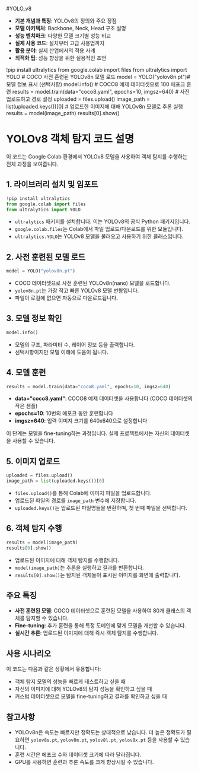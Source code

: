 #YOLO_v8
- **기본 개념과 특징**: YOLOv8의 정의와 주요 장점
- **모델 아키텍처**: Backbone, Neck, Head 구조 설명
- **성능 벤치마크**: 다양한 모델 크기별 성능 비교
- **실제 사용 코드**: 설치부터 고급 사용법까지
- **활용 분야**: 실제 산업에서의 적용 사례
- **최적화 팁**: 성능 향상을 위한 실용적인 조언

!pip install ultralytics 
from google.colab import files
from ultralytics import YOLO # COCO 사전 훈련된 YOLOv8n 모델 로드
model = YOLO("yolov8n.pt")# 모델 정보 표시 (선택사항)
model.info() # COCO8 예제 데이터셋으로 100 에포크 훈련
results = model.train(data="coco8.yaml", epochs=10, imgsz=640) # 사진 업로드하고 경로 설정
uploaded = files.upload()
image_path = list(uploaded.keys())[0] # 업로드한 이미지에 대해 YOLOv8n 모델로 추론 실행
results = model(image_path)
results[0].show()

# YOLOv8 객체 탐지 코드 설명

이 코드는 Google Colab 환경에서 YOLOv8 모델을 사용하여 객체 탐지를 수행하는 전체 과정을 보여줍니다.

## 1. 라이브러리 설치 및 임포트

```python
!pip install ultralytics
from google.colab import files
from ultralytics import YOLO
```

- `ultralytics` 패키지를 설치합니다. 이는 YOLOv8의 공식 Python 패키지입니다.
- `google.colab.files`는 Colab에서 파일 업로드/다운로드를 위한 모듈입니다.
- `ultralytics.YOLO`는 YOLOv8 모델을 불러오고 사용하기 위한 클래스입니다.

## 2. 사전 훈련된 모델 로드

```python
model = YOLO("yolov8n.pt")
```

- COCO 데이터셋으로 사전 훈련된 YOLOv8n(nano) 모델을 로드합니다.
- `yolov8n.pt`는 가장 작고 빠른 YOLOv8 모델 변형입니다.
- 파일이 로컬에 없으면 자동으로 다운로드됩니다.

## 3. 모델 정보 확인

```python
model.info()
```

- 모델의 구조, 파라미터 수, 레이어 정보 등을 출력합니다.
- 선택사항이지만 모델 이해에 도움이 됩니다.

## 4. 모델 훈련

```python
results = model.train(data="coco8.yaml", epochs=10, imgsz=640)
```

- **data="coco8.yaml"**: COCO8 예제 데이터셋을 사용합니다 (COCO 데이터셋의 작은 샘플)
- **epochs=10**: 10번의 에포크 동안 훈련합니다
- **imgsz=640**: 입력 이미지 크기를 640x640으로 설정합니다

이 단계는 모델을 fine-tuning하는 과정입니다. 실제 프로젝트에서는 자신의 데이터셋을 사용할 수 있습니다.

## 5. 이미지 업로드

```python
uploaded = files.upload()
image_path = list(uploaded.keys())[0]
```

- `files.upload()`를 통해 Colab에 이미지 파일을 업로드합니다.
- 업로드된 파일의 경로를 `image_path` 변수에 저장합니다.
- `uploaded.keys()`는 업로드된 파일명들을 반환하며, 첫 번째 파일을 선택합니다.

## 6. 객체 탐지 수행

```python
results = model(image_path)
results[0].show()
```

- 업로드된 이미지에 대해 객체 탐지를 수행합니다.
- `model(image_path)`는 추론을 실행하고 결과를 반환합니다.
- `results[0].show()`는 탐지된 객체들이 표시된 이미지를 화면에 출력합니다.

## 주요 특징

- **사전 훈련된 모델**: COCO 데이터셋으로 훈련된 모델을 사용하여 80개 클래스의 객체를 탐지할 수 있습니다.
- **Fine-tuning**: 추가 훈련을 통해 특정 도메인에 맞게 모델을 개선할 수 있습니다.
- **실시간 추론**: 업로드된 이미지에 대해 즉시 객체 탐지를 수행합니다.

## 사용 시나리오

이 코드는 다음과 같은 상황에서 유용합니다:

- 객체 탐지 모델의 성능을 빠르게 테스트하고 싶을 때
- 자신의 이미지에 대해 YOLOv8의 탐지 성능을 확인하고 싶을 때
- 커스텀 데이터셋으로 모델을 fine-tuning하고 결과를 확인하고 싶을 때

## 참고사항

- YOLOv8n은 속도는 빠르지만 정확도는 상대적으로 낮습니다. 더 높은 정확도가 필요하면 `yolov8s.pt`, `yolov8m.pt`, `yolov8l.pt`, `yolov8x.pt` 등을 사용할 수 있습니다.
- 훈련 시간은 에포크 수와 데이터셋 크기에 따라 달라집니다.
- GPU를 사용하면 훈련과 추론 속도를 크게 향상시킬 수 있습니다.
